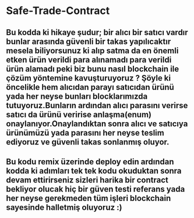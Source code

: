 # Safe-Trade-Contract
## Bu kodda ki hikaye şudur; bir alıcı bir satıcı vardır bunlar arasında güvenli bir takas yapılıcaktır mesela biliyorsunuz ki alıp satma da en önemli etken ürün verildi para alınamadı para verildi ürün alamadı peki biz bunu nasıl blockchain ile çözüm yöntemine kavuşturuyoruz ? Şöyle ki öncelikle hem alıcıdan parayı satıcıdan ürünü yada her neyse bunları blocklarımızda tutuyoruz.Bunların ardından alıcı parasını verirse satıcı da ürünü veririse anlaşma(enum) onaylanıyor.Onaylandıktan sonra alıcı ve satıcıya ürünümüzü yada parasını her neyse teslim ediyoruz ve güvenli takas sonlanmış oluyor.
## Bu kodu remix üzerinde deploy edin ardından kodda ki adımları tek tek kodu okuduktan sonra devam ettirirseniz sizleri harika bir contract bekliyor olucak hiç bir güven testi referans yada her neyse gerekmeden tüm işleri blockchain sayesinde halletmiş oluyoruz :)
